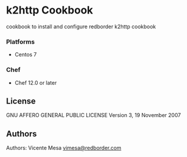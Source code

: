 # k2http Cookbook

cookbook to install and configure redborder k2http cookbook

### Platforms

- Centos 7

### Chef

- Chef 12.0 or later

## License
GNU AFFERO GENERAL PUBLIC LICENSE Version 3, 19 November 2007

## Authors
Authors: Vicente Mesa <vimesa@redborder.com>